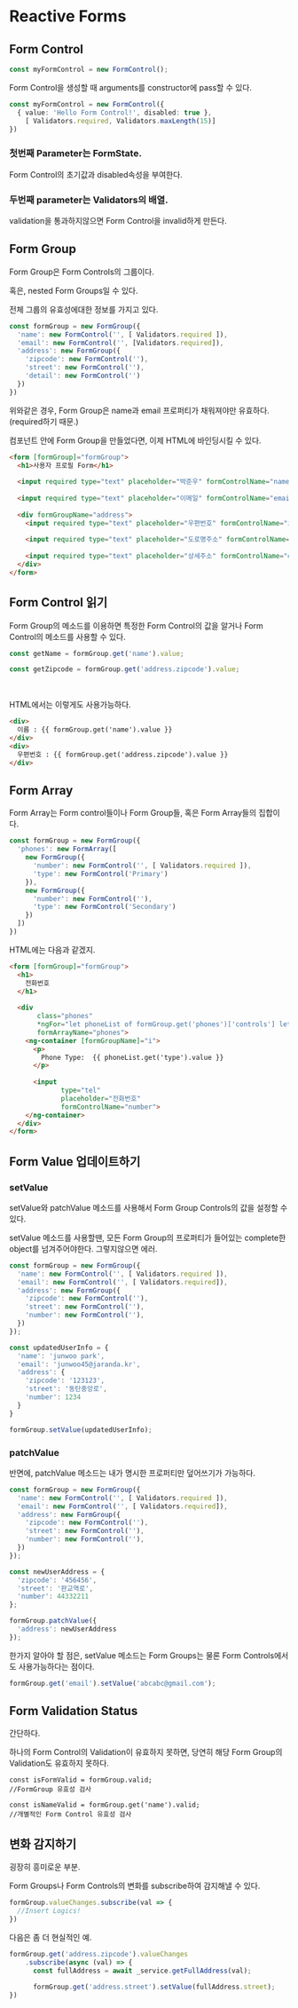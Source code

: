 # Reactive Forms



## Form Control

```typescript
const myFormControl = new FormControl();
```

Form Control을 생성할 때 arguments를 constructor에 pass할 수 있다.

```typescript
const myFormControl = new FormControl({
  { value: 'Hello Form Control!', disabled: true },
	[ Validators.required, Validators.maxLength(15)]
})
```



### 첫번째 Parameter는 FormState.

Form Control의 초기값과 disabled속성을 부여한다.

### 두번째 parameter는 Validators의 배열.

validation을 통과하지않으면 Form Control을 invalid하게 만든다.



## Form Group

Form Group은 Form Controls의 그룹이다.

혹은, nested Form Groups일 수 있다.

전체 그룹의 유효성에대한 정보를 가지고 있다.

```typescript
const formGroup = new FormGroup({
  'name': new FormControl('', [ Validators.required ]),
  'email': new FormControl('', [Validators.required]),
  'address': new FormGroup({
    'zipcode': new FormControl(''),
    'street': new FormControl(''),
    'detail': new FormControl('')
  })
})
```

위와같은 경우, Form Group은 name과 email 프로퍼티가 채워져야만 유효하다.(required하기 때문.)



컴포넌트 안에 Form Group을 만들었다면, 이제 HTML에 바인딩시킬 수 있다.

```html
<form [formGroup]="formGroup">
  <h1>사용자 프로필 Form</h1>
  
  <input required type="text" placeholder="박준우" formControlName="name">
  
  <input required type="text" placeholder="이메일" formControlName="email">
  
  <div formGroupName="address">
    <input required type="text" placeholder="우편번호" formControlName="zipCode">
    
    <input required type="text" placeholder="도로명주소" formControlName="street">
    
    <input required type="text" placeholder="상세주소" formControlName="detail">
  </div>
</form>
```



## Form Control 읽기

Form Group의 메소드를 이용하면 특정한 Form Control의 값을 알거나 Form Control의 메소드를 사용할 수 있다.

```typescript
const getName = formGroup.get('name').value;

const getZipcode = formGroup.get('address.zipcode').value;
```

<br>

HTML에서는 이렇게도 사용가능하다.

```html
<div>
  이름 : {{ formGroup.get('name').value }}
</div>
<div>
  우편번호 : {{ formGroup.get('address.zipcode').value }}
</div>
```





## Form Array

Form Array는 Form control들이나 Form Group들, 혹은 Form Array들의 집합이다.

```typescript
const formGroup = new FormGroup({
  'phones': new FormArray([
    new FormGroup({
      'number': new FormControl('', [ Validators.required ]),
      'type': new FormControl('Primary')
    }),
    new FormGroup({
      'number': new FormControl(''),
      'type': new FormControl('Secondary')
    })
  ])
})
```



HTML에는 다음과 같겠지.

```html
<form [formGroup]="formGroup">
  <h1>
    전화번호
  </h1>
  
  <div 
       class="phones"
       *ngFor="let phoneList of formGroup.get('phones')['controls'] let i = index"
       formArrayName="phones">
    <ng-container [formGroupName]="i">
      <p>
        Phone Type:  {{ phoneList.get('type').value }}
      </p>
      
      <input
             type="tel"
             placeholder="전화번호"
             formControlName="number">
    </ng-container>
  </div>
</form>
```



## Form Value 업데이트하기



### setValue

setValue와 patchValue 메소드를 사용해서 Form Group Controls의 값을 설정할 수 있다.

setValue 메소드를 사용할땐, 모든 Form Group의 프로퍼티가 들어있는 complete한 object를 넘겨주어야한다. 그렇지않으면 에러.

```typescript
const formGroup = new FormGroup({
  'name': new FormControl('', [ Validators.required ]),
  'email': new FormControl('', [ Validators.required]),
  'address': new FormGroup({
    'zipcode': new FormControl(''),
    'street': new FormControl(''),
    'number': new FormControl(''),
  })
});

const updatedUserInfo = {
  'name': 'junwoo park',
  'email': 'junwoo45@jaranda.kr',
  'address': {
    'zipcode': '123123',
    'street': '동탄중앙로',
    'number': 1234
  }
}

formGroup.setValue(updatedUserInfo);
```



### patchValue

반면에, patchValue 메소드는 내가 명시한 프로퍼티만 덮어쓰기가 가능하다.

```typescript
const formGroup = new FormGroup({
  'name': new FormControl('', [ Validators.required ]),
  'email': new FormControl('', [ Validators.required]),
  'address': new FormGroup({
    'zipcode': new FormControl(''),
    'street': new FormControl(''),
    'number': new FormControl(''),
  })
});

const newUserAddress = {
  'zipcode': '456456',
  'street': '판교역로',
  'number': 44332211
};

formGroup.patchValue({
  'address': newUserAddress
});
```



한가지 알아야 할 점은, setValue 메소드는 Form Groups는 물론 Form Controls에서도 사용가능하다는 점이다.

```typescript
formGroup.get('email').setValue('abcabc@gmail.com');
```



## Form Validation Status

간단하다.

하나의 Form Control의 Validation이 유효하지 못하면, 당연히 해당 Form Group의 Validation도 유효하지 못하다.

```typtescript
const isFormValid = formGroup.valid;
//FormGroup 유효성 검사

const isNameValid = formGroup.get('name').valid;
//개별적인 Form Control 유효성 검사
```



## 변화 감지하기

굉장히 흥미로운 부분.

Form Groups나 Form Controls의 변화를 subscribe하여 감지해낼 수 있다.

```typescript
formGroup.valueChanges.subscribe(val => {
  //Insert Logics!
})
```

다음은 좀 더 현실적인 예.

```typescript
formGroup.get('address.zipcode').valueChanges
	.subscribe(async (val) => {
	  const fullAddress = await _service.getFullAddress(val);
  
	  formGroup.get('address.street').setValue(fullAddress.street);
})
```


